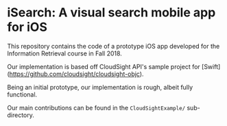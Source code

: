 # iSearch: A visual search mobile app for iOS

This repository contains the code of a prototype iOS app developed for
the Information Retrieval course in Fall 2018.

Our implementation is based off CloudSight API's sample project for [Swift]
(https://github.com/cloudsight/cloudsight-objc).

Being an initial prototype, our implementation is rough, albeit fully functional.

Our main contributions can be found in the `CloudSightExample/` sub-directory.
